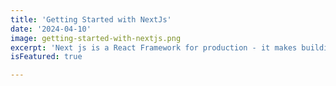 ```yaml
---
title: 'Getting Started with NextJs'
date: '2024-04-10'
image: getting-started-with-nextjs.png
excerpt: 'Next js is a React Framework for production - it makes building fullstack React apps and sites a breeze and ships with built-in SSR.'
isFeatured: true

---
```


